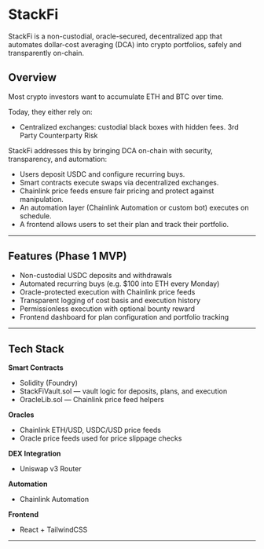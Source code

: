 # StackFi

StackFi is a non-custodial, oracle-secured, decentralized app that automates dollar-cost averaging (DCA) into crypto portfolios, safely and transparently on-chain.


## Overview

Most crypto investors want to accumulate ETH and BTC over time. 

Today, they either rely on:

- Centralized exchanges: custodial black boxes with hidden fees. 3rd Party Counterparty Risk 

StackFi addresses this by bringing DCA on-chain with security, transparency, and automation:

- Users deposit USDC and configure recurring buys.
- Smart contracts execute swaps via decentralized exchanges.
- Chainlink price feeds ensure fair pricing and protect against manipulation.
- An automation layer (Chainlink Automation or custom bot) executes on schedule.
- A frontend allows users to set their plan and track their portfolio.

---

## Features (Phase 1 MVP)

- Non-custodial USDC deposits and withdrawals
- Automated recurring buys (e.g. $100 into ETH every Monday)
- Oracle-protected execution with Chainlink price feeds
- Transparent logging of cost basis and execution history
- Permissionless execution with optional bounty reward
- Frontend dashboard for plan configuration and portfolio tracking

---

## Tech Stack

**Smart Contracts**
- Solidity (Foundry)
- StackFiVault.sol — vault logic for deposits, plans, and execution
- OracleLib.sol — Chainlink price feed helpers

**Oracles**
- Chainlink ETH/USD, USDC/USD price feeds
- Oracle price feeds used for price slippage checks

**DEX Integration**
- Uniswap v3 Router

**Automation**
- Chainlink Automation

**Frontend**
- React + TailwindCSS

---


